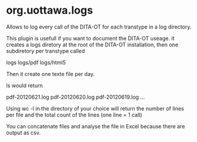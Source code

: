 org.uottawa.logs
================

Allows to log every call of the DITA-OT for each transtype in a log directory.

This plugin is usefull if you want to document the DITA-OT useage.
it creates a logs diretory at the root of the DITA-OT installation, then one subdiretory per transtype called

logs
logs/pdf
logs/html5

Then it create one texte file per day.

ls would return

pdf-20120621.log
pdf-20120620.log
pdf-20120619.log
...

Using wc -l in the directory of your choice will return the number of lines per file and 
the total count of the lines (one line = 1 call)

You can concatenate files and analyse the file in Excel because there are output as csv.
